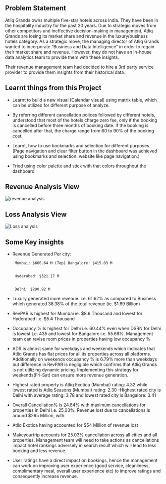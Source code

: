 ## Problem Statement

Atliq Grands owns multiple five-star hotels across India. They have been in the hospitality industry for the past 20 years. Due to strategic moves from other competitors and ineffective decision-making in management, Atliq Grands are losing its market share and revenue in the luxury/business hotels category. As a strategic move, the managing director of Atliq Grands wanted to incorporate “Business and Data Intelligence” in order to regain their market share and revenue. However, they do not have an in-house data analytics team to provide them with these insights.

Their revenue management team had decided to hire a 3rd party service provider to provide them insights from their historical data.


## Learnt things from this Project
- Learnt to build a new visual (Calendar visual) using matrix table, which can be utilized for different purpose of analyze.
 
- By referring different cancellation polices followed by different hotels, understood that most of the hotels charge zero fee, only if the booking is cancelled before three months of booking date. If the booking is cancelled after that, the charge range from 60 to 90% of the booking cost.

- Learnt, how to use bookmarks and selection for different purposes. (Page navigation and clear filter button in the dashboard was achieved using bookmarks and selection. website like page navigation.)

- Tried using color palette and stick with that colors throughout the dashboard 

## Revenue Analysis View

![revenue analysis ](https://github.com/user-attachments/assets/1e4f287e-f358-4a79-9038-11f968c88245)


## Loss Analysis View 

![Loss analysis](https://github.com/user-attachments/assets/ff136306-2e96-4345-bfe0-01c69d81a6d4)


## Some Key insights

- Revenue Generated Per city:


       Mumbai: $660.64 M (Top) Bangalore: $415.03 M


       Hyderabad: $321.17 M


       Delhi: $290.92 M


- Luxury generated more revenue. i.e. 61.62% as compared to Business which generated 38.38% of the total revenue (ie. $1.69 Billion)


- RevPAR is highest for Mumbai ie. $8.9 Thousand and lowest for Hyderabad i.e. $5.4 Thousand


- Occupancy % Is highest for Delhi i.e. 60.44% even when DSRN for Delhi is lowest Le. 435 and lowest for Bangalore i.e. 55.68%. Management team can revise room prices in properties having low occupancy %


- ADR is almost same for weekdays and weekends which indicates that Atliq Grands has flat prices for all its properties across all platforms. Additionally on weekends occupancy % is 6.79% more than weekdays but difference in RevPAR is negligible which confirms that Atliq Grands is not utilizing dynamic pricing. Implementing this strategy for weekends(Fri-Sat) can ensure more revenue generation.


- Highest rated property is Atliq Exotica (Mumbai) rating: 4.32 while lowest rated is Atliq Seasons (Mumbai) rating: 2.30 -Highest rated city is Delhi with average rating: 3.78 and lowest rated city is Bangalore: 3.41


- Overall Cancellation% is 24.84% with maximum cancellations for properties in Delhi i.e. 25.03%. Revenue lost due to cancellations is around $295 Million, with


- Atliq Exotica having accounted for $54 Million of revenue lost


- Makeyourtrip accounts for 25.03% cancellation across all cities and all properties. Management team will need to take actions as cancellations impact hotel rankings adversely in search result which will lead to less booking and less revenue.


- User ratings have a direct impact on bookings, hence the management can work on improving user experience (good service, cleanliness, complimentary meal, overall user experience etc) to improve ratings and consequently increase revenue.


